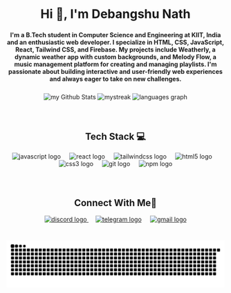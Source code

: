 <h1 align="center">Hi 👋, I'm Debangshu Nath</h1>

###

<h4 align="center">I'm a B.Tech student in Computer Science and Engineering at KIIT, India and an enthusiastic web developer. I specialize in HTML, CSS, JavaScript, React, Tailwind CSS, and Firebase. My projects include Weatherly, a dynamic weather app with custom backgrounds, and Melody Flow, a music management platform for creating and managing playlists. I'm passionate about building interactive and user-friendly web experiences and always eager to take on new challenges.</h4>

###

<div align="center">
  <img align="center" src="https://github-readme-stats.vercel.app/api?username=thecrusader25225&include_all_commits=true&count_private=true&show_icons=true&line_height=25&title_color=2B5BBD&icon_color=1124BB&text_color=A1A1A1&bg_color=0,000000,130F40" alt="my Github Stats" width="375" />
<img align="center" src="https://github-readme-streak-stats.herokuapp.com/?user=thecrusader25225&theme=tokyonight" alt="mystreak" width="400"/>
  <img align="center" src="https://github-readme-stats.vercel.app/api/top-langs?username=thecrusader25225&locale=en&hide_title=false&layout=compact&card_width=320&langs_count=5&theme=dracula&hide_border=false" height="175" alt="languages graph"  width="400"/>
  
</div>

###
<br clear="both">
<h2 align="center">Tech Stack 💻</h2>

<div align="center">
  <img src="https://skillicons.dev/icons?i=js" height="30" alt="javascript logo"  />
  <img width="12" />
<!--   <img src="https://skillicons.dev/icons?i=ts" height="30" alt="typescript logo"  />
  <img width="12" /> -->
  <img src="https://skillicons.dev/icons?i=react" height="30" alt="react logo"  />
  <img width="12" />
  <img src="https://skillicons.dev/icons?i=tailwind" height="30" alt="tailwindcss logo"  />
  <img width="12" />
  <img src="https://cdn.simpleicons.org/html5/E34F26" height="30" alt="html5 logo"  />
  <img width="12" />
  <img src="https://cdn.simpleicons.org/css3/1572B6" height="30" alt="css3 logo"  />
  <img width="12" />
  <img src="https://skillicons.dev/icons?i=git" height="30" alt="git logo"  />
  <img width="12" />

<!--   <img src="https://skillicons.dev/icons?i=firebase" height="30" alt="firebase logo"  />
  <img width="12" /> -->
<!--   <img src="https://skillicons.dev/icons?i=linux" height="30" alt="linux logo"  />
  <img width="12" /> -->
  <img src="https://cdn.jsdelivr.net/gh/devicons/devicon/icons/npm/npm-original-wordmark.svg" height="30" alt="npm logo"  />
  
</div>

###

<br clear="both">
<h2 align="center">Connect With Me🤝</h2>

<div align="center">
  <a href="https://discord.com/users/the_anonymous_beep" target="_blank">
    <img src="https://raw.githubusercontent.com/maurodesouza/profile-readme-generator/master/src/assets/icons/social/discord/default.svg"  height="30" alt="discord logo"  />
  </a>
   <img width="12" />
  <a href="https://t.me/shane25225"><img src="https://raw.githubusercontent.com/maurodesouza/profile-readme-generator/master/src/assets/icons/social/telegram/default.svg"  height="30" alt="telegram logo"  /></a>
   <img width="12" />
  <a href="mailto:thecrusader.25225@gmail.com" target="_blank">
    <img src="https://raw.githubusercontent.com/maurodesouza/profile-readme-generator/master/src/assets/icons/social/gmail/default.svg"  height="30" alt="gmail logo"  />
  </a>
  
</div>

###

<br clear="both">

<div align="center">
<picture>
  <source media="(prefers-color-scheme: dark)" srcset="dist/github-snake-dark.svg" />
  <source media="(prefers-color-scheme: light)" srcset="dist/github-snake.svg" />
  <img alt="GitHub Snake" src="dist/github-snake.svg" />
</picture>
</div>

###
